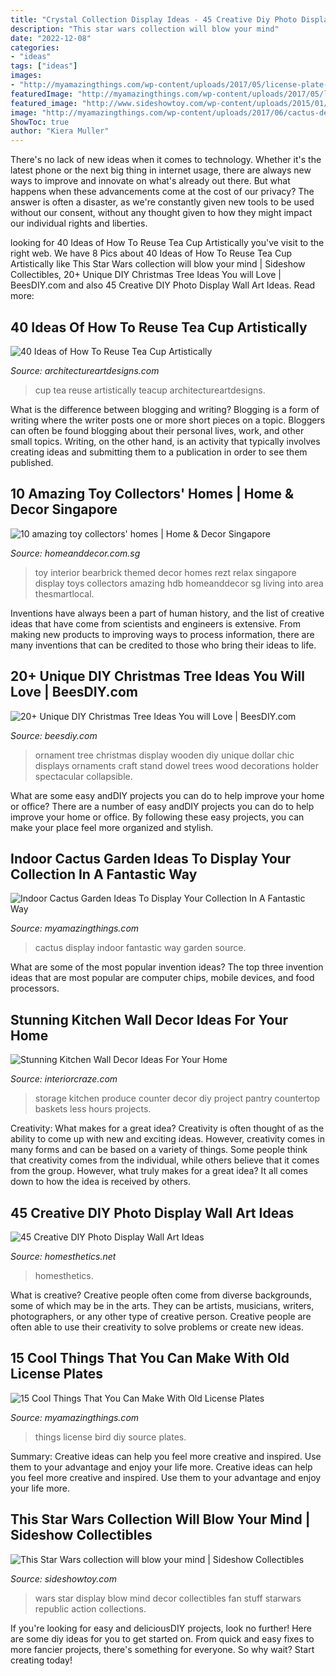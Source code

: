```yaml
---
title: "Crystal Collection Display Ideas - 45 Creative Diy Photo Display Wall Art Ideas"
description: "This star wars collection will blow your mind"
date: "2022-12-08"
categories:
- "ideas"
tags: ["ideas"]
images:
- "http://myamazingthings.com/wp-content/uploads/2017/05/license-plate-diy-5.jpg"
featuredImage: "http://myamazingthings.com/wp-content/uploads/2017/05/license-plate-diy-5.jpg"
featured_image: "http://www.sideshowtoy.com/wp-content/uploads/2015/01/wc6688_woong0731.jpg"
image: "http://myamazingthings.com/wp-content/uploads/2017/06/cactus-decor-1.jpg"
ShowToc: true
author: "Kiera Muller"
---
```



There's no lack of new ideas when it comes to technology. Whether it's the latest phone or the next big thing in internet usage, there are always new ways to improve and innovate on what's already out there. But what happens when these advancements come at the cost of our privacy? The answer is often a disaster, as we're constantly given new tools to be used without our consent, without any thought given to how they might impact our individual rights and liberties.

	

		
looking for 40 Ideas of How To Reuse Tea Cup Artistically you've visit to the right web. We have 8 Pics about 40 Ideas of How To Reuse Tea Cup Artistically like This Star Wars collection will blow your mind | Sideshow Collectibles, 20+ Unique DIY Christmas Tree Ideas You will Love | BeesDIY.com and also 45 Creative DIY Photo Display Wall Art Ideas. Read more:
		
    
## 40 Ideas Of How To Reuse Tea Cup Artistically

<img loading=lazy src="https://www.architectureartdesigns.com/wp-content/uploads/2013/04/teacup-ArchitectureArtDesigns-1.jpg" onerror="this.onerror=null;this.src='https://tse2.mm.bing.net/th?id=OIP.QI4eA7nRpIm_BAh6O_ZlwgAAAA&amp;pid=15.1';" alt="40 Ideas of How To Reuse Tea Cup Artistically">

_Source: architectureartdesigns.com_

>cup tea reuse artistically teacup architectureartdesigns. 

	

What is the difference between blogging and writing?
Blogging is a form of writing where the writer posts one or more short pieces on a topic. Bloggers can often be found blogging about their personal lives, work, and other small topics. Writing, on the other hand, is an activity that typically involves creating ideas and submitting them to a publication in order to see them published.

    
## 10 Amazing Toy Collectors&#039; Homes | Home &amp; Decor Singapore

<img loading=lazy src="https://www.homeanddecor.com.sg/sites/default/files/blog/2014/09/11130-rezt-relax-interior-photo-4-8.jpg" onerror="this.onerror=null;this.src='https://tse2.mm.bing.net/th?id=OIP.qViAxKhIozdiKgKZu6-XnAHaLK&amp;pid=15.1';" alt="10 amazing toy collectors&#039; homes | Home &amp; Decor Singapore">

_Source: homeanddecor.com.sg_

>toy interior bearbrick themed decor homes rezt relax singapore display toys collectors amazing hdb homeanddecor sg living into area thesmartlocal. 

	

Inventions have always been a part of human history, and the list of creative ideas that have come from scientists and engineers is extensive. From making new products to improving ways to process information, there are many inventions that can be credited to those who bring their ideas to life.

    
## 20+ Unique DIY Christmas Tree Ideas You Will Love | BeesDIY.com

<img loading=lazy src="http://www.beesdiy.com/wp-content/uploads/2015/11/20-Unique-DIY-Christmas-Tree-Ideas-and-Projects-Anyone-Will-Love13.jpg" onerror="this.onerror=null;this.src='https://tse3.mm.bing.net/th?id=OIP.i23vOLKGgCPy-_1Jt5CpnQHaLH&amp;pid=15.1';" alt="20+ Unique DIY Christmas Tree Ideas You will Love | BeesDIY.com">

_Source: beesdiy.com_

>ornament tree christmas display wooden diy unique dollar chic displays ornaments craft stand dowel trees wood decorations holder spectacular collapsible. 

	

What are some easy andDIY projects you can do to help improve your home or office?
There are a number of easy andDIY projects you can do to help improve your home or office. By following these easy projects, you can make your place feel more organized and stylish.

    
## Indoor Cactus Garden Ideas To Display Your Collection In A Fantastic Way

<img loading=lazy src="http://myamazingthings.com/wp-content/uploads/2017/06/cactus-decor-1.jpg" onerror="this.onerror=null;this.src='https://tse1.mm.bing.net/th?id=OIP.Gzw7CQK5huHVO3qx4mJQxQHaLG&amp;pid=15.1';" alt="Indoor Cactus Garden Ideas To Display Your Collection In A Fantastic Way">

_Source: myamazingthings.com_

>cactus display indoor fantastic way garden source. 

	

What are some of the most popular invention ideas?
The top three invention ideas that are most popular are computer chips, mobile devices, and food processors.

    
## Stunning Kitchen Wall Decor Ideas For Your Home

<img loading=lazy src="https://interiorcraze.com/wp-content/uploads/2020/05/kitchen-wall-decor11-2-e1589867019485.jpg" onerror="this.onerror=null;this.src='https://tse3.mm.bing.net/th?id=OIP.6EAfYNB6GmtClMCfnSzOEwHaHa&amp;pid=15.1';" alt="Stunning Kitchen Wall Decor Ideas For Your Home">

_Source: interiorcraze.com_

>storage kitchen produce counter decor diy project pantry countertop baskets less hours projects. 

	

Creativity: What makes for a great idea?
Creativity is often thought of as the ability to come up with new and exciting ideas. However, creativity comes in many forms and can be based on a variety of things. Some people think that creativity comes from the individual, while others believe that it comes from the group. However, what truly makes for a great idea? It all comes down to how the idea is received by others.

    
## 45 Creative DIY Photo Display Wall Art Ideas

<img loading=lazy src="https://cdn.homesthetics.net/wp-content/uploads/2015/01/30-Creative-Photo-Display-Wall-Ideas-homesthetics.net-28.jpg" onerror="this.onerror=null;this.src='https://tse1.mm.bing.net/th?id=OIP.DsHp4FFU_1fd-rw_grMjUgHaKp&amp;pid=15.1';" alt="45 Creative DIY Photo Display Wall Art Ideas">

_Source: homesthetics.net_

>homesthetics. 

	

What is creative?
Creative people often come from diverse backgrounds, some of which may be in the arts. They can be artists, musicians, writers, photographers, or any other type of creative person. Creative people are often able to use their creativity to solve problems or create new ideas.

    
## 15 Cool Things That You Can Make With Old License Plates

<img loading=lazy src="http://myamazingthings.com/wp-content/uploads/2017/05/license-plate-diy-5.jpg" onerror="this.onerror=null;this.src='https://tse4.mm.bing.net/th?id=OIP.qvsLoQwMuthUczxwPIOH5QHaKP&amp;pid=15.1';" alt="15 Cool Things That You Can Make With Old License Plates">

_Source: myamazingthings.com_

>things license bird diy source plates. 

	

Summary: Creative ideas can help you feel more creative and inspired. Use them to your advantage and enjoy your life more.
Creative ideas can help you feel more creative and inspired. Use them to your advantage and enjoy your life more.

    
## This Star Wars Collection Will Blow Your Mind | Sideshow Collectibles

<img loading=lazy src="http://www.sideshowtoy.com/wp-content/uploads/2015/01/wc6688_woong0731.jpg" onerror="this.onerror=null;this.src='https://tse2.mm.bing.net/th?id=OIP.DCUX4hPlDu0h4ySP0PH4-AHaKO&amp;pid=15.1';" alt="This Star Wars collection will blow your mind | Sideshow Collectibles">

_Source: sideshowtoy.com_

>wars star display blow mind decor collectibles fan stuff starwars republic action collections. 

	

If you're looking for easy and deliciousDIY projects, look no further! Here are some diy ideas for you to get started on. From quick and easy fixes to more fancier projects, there's something for everyone. So why wait? Start creating today!

